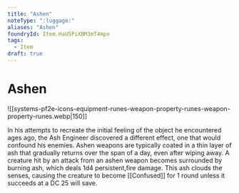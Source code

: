 ```yaml
---
title: "Ashen"
noteType: ":luggage:"
aliases: "Ashen"
foundryId: Item.HaU5PiXBM3mT4mpx
tags:
  - Item
draft: true
---
```


# Ashen
![[systems-pf2e-icons-equipment-runes-weapon-property-runes-weapon-property-runes.webp|150]]

In his attempts to recreate the initial feeling of the object he encountered ages ago, the Ash Engineer discovered a different effect, one that would confound his enemies. Ashen weapons are typically coated in a thin layer of ash that gradually returns over the span of a day, even after wiping away. A creature hit by an attack from an ashen weapon becomes surrounded by burning ash, which deals 1d4 persistent,fire damage. This ash clouds the senses, causing the creature to become [[Confused]] for 1 round unless it succeeds at a DC 25 will save.
